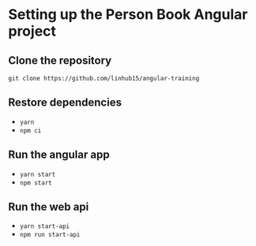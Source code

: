 # Setting up the Person Book Angular project

## Clone the repository
`git clone https://github.com/linhub15/angular-training`

## Restore dependencies
* `yarn`
* `npm ci`

## Run the angular app
* `yarn start`
* `npm start`

## Run the web api
* `yarn start-api`
* `npm run start-api`